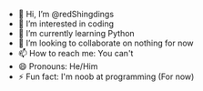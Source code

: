 - 👋 Hi, I’m @redShingdings
- 👀 I’m interested in coding
- 🌱 I’m currently learning Python
- 💞️ I’m looking to collaborate on nothing for now
- 📫 How to reach me: You can't
- 😄 Pronouns: He/Him
- ⚡ Fun fact: I'm noob at programming (For now)

<!---
redShingdings/redShingdings is a ✨ special ✨ repository because its `README.md` (this file) appears on your GitHub profile.
You can click the Preview link to take a look at your changes.
--->

